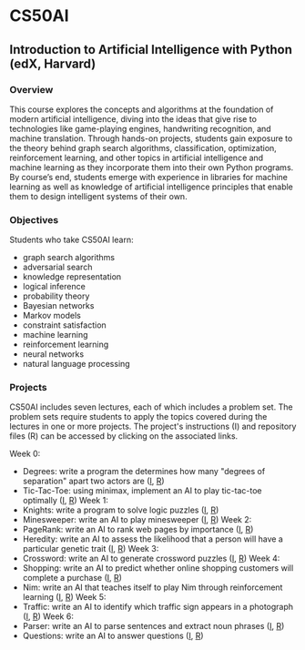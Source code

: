 # CS50AI

## Introduction to Artificial Intelligence with Python (edX, Harvard)

### Overview
This course explores the concepts and algorithms at the foundation of modern
artificial intelligence, diving into the ideas that give rise to technologies
like game-playing engines, handwriting recognition, and machine translation.
Through hands-on projects, students gain exposure to the theory behind graph
search algorithms, classification, optimization, reinforcement learning, and
other topics in artificial intelligence and machine learning as they
incorporate them into their own Python programs. By course’s end, students
emerge with experience in libraries for machine learning as well as knowledge
of artificial intelligence principles that enable them to design intelligent
systems of their own.

### Objectives
Students who take CS50AI learn:
- graph search algorithms
- adversarial search
- knowledge representation
- logical inference
- probability theory
- Bayesian networks
- Markov models
- constraint satisfaction
- machine learning
- reinforcement learning
- neural networks
- natural language processing

### Projects
CS50AI includes seven lectures, each of which includes a problem set. The
problem sets require students to apply the topics covered during the lectures
in one or more projects. The project's instructions (I) and repository files
(R) can be accessed by clicking on the associated links.

Week 0: 
  * Degrees: write a program the determines how many "degrees of separation" apart two actors are ([I](https://cs50.harvard.edu/ai/2020/projects/0/degrees), [R](https://github.com/kvnduff/CS50AI/tree/master/pset0/degrees))
  * Tic-Tac-Toe: using minimax, implement an AI to play tic-tac-toe optimally ([I](https://cs50.harvard.edu/ai/2020/projects/0/tictactoe), [R](https://github.com/kvnduff/CS50AI/tree/master/pset0/tictactoe))
Week 1: 
  * Knights: write a program to solve logic puzzles ([I](https://cs50.harvard.edu/ai/2020/projects/1/knights), [R](https://github.com/kvnduff/CS50AI/tree/master/pset1/knights))
  * Minesweeper: write an AI to play minesweeper ([I](https://cs50.harvard.edu/ai/2020/projects/1/minesweeper), [R](https://github.com/kvnduff/CS50AI/tree/master/pset1/minesweeper))
Week 2: 
  * PageRank: write an AI to rank web pages by importance ([I](https://cs50.harvard.edu/ai/2020/projects/2/pagerank), [R](https://github.com/kvnduff/CS50AI/tree/master/pset2/pagerank))
  * Heredity: write an AI to assess the likelihood that a person will have a particular genetic trait ([I](https://cs50.harvard.edu/ai/2020/projects/2/heredity), [R](https://github.com/kvnduff/CS50AI/tree/master/pset2/heredity))
Week 3: 
  * Crossword: write an AI to generate crossword puzzles ([I](https://cs50.harvard.edu/ai/2020/projects/3/crossword), [R](https://github.com/kvnduff/CS50AI/tree/master/pset3/crossword))
Week 4: 
  * Shopping: write an AI to predict whether online shopping customers will complete a purchase ([I](https://cs50.harvard.edu/ai/2020/projects/4/shopping), [R](https://github.com/kvnduff/CS50AI/tree/master/pset4/shopping))
  * Nim: write an AI that teaches itself to play Nim through reinforcement learning ([I](https://cs50.harvard.edu/ai/2020/projects/4/nim), [R](https://github.com/kvnduff/CS50AI/tree/master/pset4/nim))
Week 5: 
  * Traffic: write an AI to identify which traffic sign appears in a photograph ([I](https://cs50.harvard.edu/ai/2020/projects/5/traffic), [R](https://github.com/kvnduff/CS50AI/tree/master/pset5/traffic))
Week 6: 
  * Parser: write an AI to parse sentences and extract noun phrases ([I](https://cs50.harvard.edu/ai/2020/projects/6/parser), [R](https://github.com/kvnduff/CS50AI/tree/master/pset6/parser))
  * Questions: write an AI to answer questions ([I](https://cs50.harvard.edu/ai/2020/projects/6/questions), [R](https://github.com/kvnduff/CS50AI/tree/master/pset6/questions))
